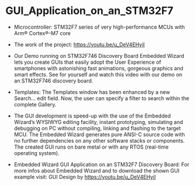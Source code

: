 # GUI_Application_on_an_STM32F7
- Microcontroller:  STM32F7 series of very high-performance MCUs with Arm® Cortex®-M7 core
- The work of the project: https://youtu.be/u_DeV4EHyiI

- Our Demo running on STM32F746 Discovery Board
Embedded Wizard lets you create GUIs that easily adopt the User Experience of smartphones with astonishing fast animations, gorgeous graphics and smart effects. See for yourself and watch this video with our demo on an STM32F746 discovery board.

- Templates:	The Templates window has been enhanced by a new Search... edit field. Now, the user can specify a filter to search within the complete Gallery.
 
- The GUI development is speed-up with the use of the Embedded Wizard’s WYSIWYG editing facility, instant prototyping, simulating and debugging on PC without compiling, linking and flashing to the target MCU.
The Embedded Wizard generates pure ANSI-C source code with no further dependencies on any other software stacks or components. The created GUI runs on bare metal or with any RTOS (real-time operating system).

- Embedded Wizard GUI Application on an STM32F7 Discovery Board:
For more infos about Embedded Wizard and to download the shown GUI example visit: 
GUI Design by https://youtu.be/u_DeV4EHyiI

